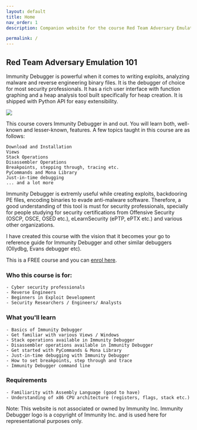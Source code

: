 ```yaml
---
layout: default
title: Home
nav_order: 1
description: Companion website for the course Red Team Adversary Emulation 101. This course is free to enrol.

permalink: /
---
```

## Red Team Adversary Emulation 101

Immunity Debugger is powerful when it comes to writing exploits, analyzing malware and reverse engineering binary files. It is the debugger of choice for most security professionals. It has a rich user interface with function graphing and a heap analysis tool built specifically for heap creation. It is shipped with Python API for easy extensibility.

![](https://process.fs.teachablecdn.com/ADNupMnWyR7kCWRvm76Laz/resize=width:705/https://www.filepicker.io/api/file/G7bRuIJZSoqdJFnrPRHQ)

This course covers Immunity Debugger in and out. You will learn both, well-known and lesser-known, features. A few topics taught in this course are as follows:

    Download and Installation
    Views
    Stack Operations
    Disassembler Operations
    Breakpoints, stepping through, tracing etc.
    PyCommands and Mona Library
    Just-in-time debugging
    ... and a lot more

Immunity Debugger is extremly useful while creating exploits, backdooring PE files, encoding binaries to evade anti-malware software. Therefore, a good understanding of this tool is must for security professionals, specially for people studying for security certifications from Offensive Security (OSCP, OSCE, OSED etc.), eLearnSecurity (ePTP, ePTX etc.) and various other organizations.

I have created this course with the vision that it becomes your go to reference guide for Immunity Debugger and other similar debuggers (Ollydbg, Evans debugger etc). 

This is a FREE course and you can [enrol here](https://courses.yaksas.in/p/immunity-debugger-for-exploit-devs-ycsc-lab-essentials).

### Who this course is for:

    - Cyber security professionals
    - Reverse Engineers
    - Beginners in Exploit Development
    - Security Researchers / Engineers/ Analysts

### What you'll learn

    - Basics of Immunity Debugger
    - Get familiar with various Views / Windows
    - Stack operations available in Immunity Debugger
    - Disassembler operations available in Immunity Debugger
    - Get started with PyCommands & Mona Library
    - Just-in-time debugging with Immunity Debugger
    - How to set breakpoints, step through and trace
    - Immunity Debugger command line

### Requirements

    - Familiarity with Assembly Language (good to have)
    - Understanding of x86 CPU architecture (registers, flags, stack etc.)


Note: This website is not associated or owned by Immunity Inc. Immunity Debugger logo is a copyright of Immunity Inc. and is used here for representational purposes only.
